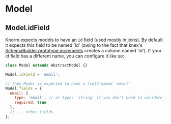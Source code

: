 # Model

## Model.idField

Knorm expects models to have an `id` field (used mostly in joins). By default it
expects this field to be named 'id' (owing to the fact that knex's
[SchemaBuilder.prototype.increments](http://knexjs.org/#Schema-increments)
creates a column named 'id'). If your id field has a different name, you can
configure it like so:

```js
class Model extends AbstractModel {}

Model.idField = 'email';

// then Model is expected to have a field named 'email'
Model.fields = {
  email: {
    type: 'email', // or type: 'string' if you don't need to validate the emails
    required: true
  },
  // ... other fields
};
```
